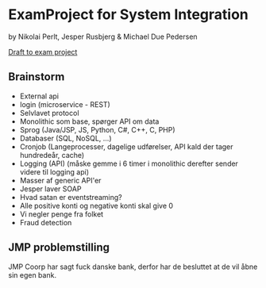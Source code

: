 # ExamProject for System Integration

by Nikolai Perlt, Jesper Rusbjerg & Michael Due Pedersen

[Draft to exam project](https://datsoftlyngby.github.io/soft2020fall/resources/3ac43cba-ExamProjectDraft.pdf)

## Brainstorm

- External api
- login (microservice - REST)
- Selvlavet protocol
- Monolithic som base, spørger API om data
- Sprog (Java/JSP, JS, Python, C#, C++, C, PHP)
- Databaser (SQL, NoSQL, ...)
- Cronjob (Langeprocesser, dagelige udførelser, API kald der tager hundredeår, cache)
- Logging (API) (måske gemme i 6 timer i monolithic derefter sender videre til logging api)
- Masser af generic API'er
- Jesper laver SOAP
- Hvad satan er eventstreaming?
- Alle positive konti og negative konti skal give 0
- Vi negler penge fra folket
- Fraud detection   

## JMP problemstilling

JMP Coorp har sagt fuck danske bank, derfor har de besluttet at de vil åbne sin egen bank.